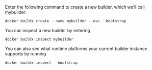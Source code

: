 Enter the following command to create a new builder, which we’ll call mybuilder:

```python
docker buildx create --name mybuilder --use --bootstrap
```
You can inspect a new builder by entering
```python
docker buildx inspect mybuilder
```
You can also see what runtime platforms your current builder instance supports by running
```python
docker buildx inspect --bootstrap
```
